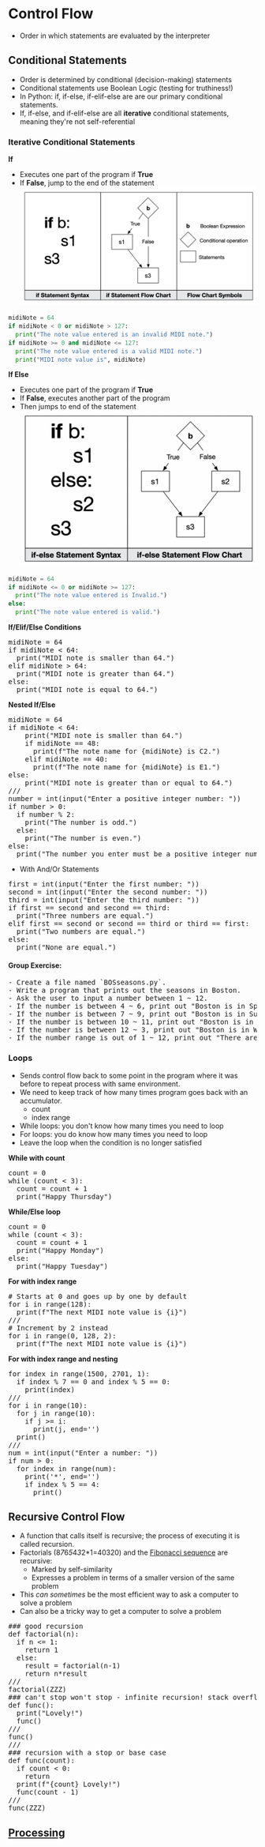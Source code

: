 # Control Flow
- Order in which statements are evaluated by the interpreter

## Conditional Statements
- Order is determined by conditional (decision-making) statements
- Conditional statements use Boolean Logic (testing for truthiness!)
- In Python: if, if-else, if-elif-else are are our primary conditional statements.
- If, if-else, and if-elif-else are all **iterative** conditional statements, meaning they're not self-referential

### Iterative Conditional Statements
**If**
- Executes one part of the program if **True**
- If **False**, jump to the end of the statement
![](img/if.png)
```python
midiNote = 64
if midiNote < 0 or midiNote > 127:
  print("The note value entered is an invalid MIDI note.")
if midiNote >= 0 and midiNote <= 127:
  print("The note value entered is a valid MIDI note.")
  print("MIDI note value is", midiNote)
```
**If Else**
- Executes one part of the program if **True**
- If **False**, executes another part of the program
- Then jumps to end of the statement
![](img/ifelse.png)
```python
midiNote = 64
if midiNote <= 0 or midiNote >= 127:
  print("The note value entered is Invalid.")
else:
  print("The note value entered is valid.")
```
**If/Elif/Else Conditions**
<pre>
midiNote = 64
if midiNote < 64:
  print("MIDI note is smaller than 64.")
elif midiNote > 64:
  print("MIDI note is greater than 64.")
else:
  print("MIDI note is equal to 64.")
</pre>

**Nested If/Else**
<pre>
midiNote = 64
if midiNote < 64:
    print("MIDI note is smaller than 64.")
    if midiNote == 48:
      print(f"The note name for {midiNote} is C2.")
    elif midiNote == 40:
      print(f"The note name for {midiNote} is E1.")
else:
    print("MIDI note is greater than or equal to 64.")
///
number = int(input("Enter a positive integer number: "))
if number > 0:
  if number % 2:
    print("The number is odd.")
  else:
    print("The number is even.")
else:
  print("The number you enter must be a positive integer number.")
</pre>
- With And/Or Statements
<pre>
first = int(input("Enter the first number: "))
second = int(input("Enter the second number: "))
third = int(input("Enter the third number: "))
if first == second and second == third:
  print("Three numbers are equal.")
elif first == second or second == third or third == first:
  print("Two numbers are equal.")
else:
  print("None are equal.")
</pre>

#### Group Exercise:
<pre>
- Create a file named `BOSseasons.py`.
- Write a program that prints out the seasons in Boston.
- Ask the user to input a number between 1 ~ 12.
- If the number is between 4 ~ 6, print out "Boston is in Spring".
- If the number is between 7 ~ 9, print out "Boston is in Summer".
- If the number is between 10 ~ 11, print out "Boston is in Autumn".
- If the number is between 12 ~ 3, print out "Boston is in Winter".
- If the number range is out of 1 ~ 12, print out "There are only 12 months in a year."
</pre>

### Loops
- Sends control flow back to some point in the program where it was before to repeat process with same environment.
- We need to keep track of how many times program goes back with an accumulator.
  - count
  - index range
- While loops: you don't know how many times you need to loop
- For loops: you do know how many times you need to loop
- Leave the loop when the condition is no longer satisfied

**While with count**
<pre>
count = 0
while (count < 3): 	
  count = count + 1
  print("Happy Thursday")
</pre>

**While/Else loop**
<pre>
count = 0
while (count < 3): 	
  count = count + 1
  print("Happy Monday")
else:
  print("Happy Tuesday")
</pre>

**For with index range**
<pre>
# Starts at 0 and goes up by one by default
for i in range(128):
  print(f"The next MIDI note value is {i}")
///
# Increment by 2 instead
for i in range(0, 128, 2):
  print(f"The next MIDI note value is {i}")
</pre>

**For with index range and nesting**
<pre>
for index in range(1500, 2701, 1):
  if index % 7 == 0 and index % 5 == 0:
    print(index)
///
for i in range(10):
  for j in range(10):
    if j >= i:
      print(j, end='')
  print()
///  
num = int(input("Enter a number: "))
if num > 0:
  for index in range(num):
    print('*', end='')
    if index % 5 == 4:
      print()
</pre>

## Recursive Control Flow
- A function that calls itself is recursive; the process of executing it is called recursion.
- Factorials (8*7*6*5*4*3*2*1=40320) and the [Fibonacci sequence](https://www.mathsisfun.com/numbers/fibonacci-sequence.html) are recursive:
  - Marked by self-similarity
  - Expresses a problem in terms of a smaller version of the same problem
- This *can sometimes* be the most efficient way to ask a computer to solve a problem
- Can also be a tricky way to get a computer to solve a problem
<pre>
### good recursion
def factorial(n):
  if n <= 1:
    return 1
  else:
    result = factorial(n-1)
    return n*result
///
factorial(ZZZ)
### can't stop won't stop - infinite recursion! stack overflow!
def func():
  print("Lovely!")
  func()
///
func()
///
### recursion with a stop or base case
def func(count):
  if count < 0:
    return
  print(f"{count} Lovely!")
  func(count - 1)
///
func(ZZZ)
</pre>

## [Processing](https://processing.org/download)
